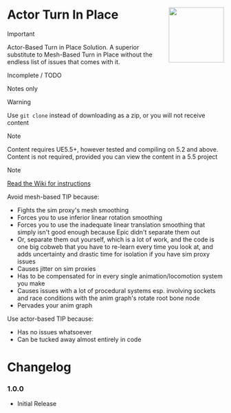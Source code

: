 # Actor Turn In Place <img align="right" width=128, height=128 src="https://github.com/Vaei/TurnInPlace/blob/main/Resources/Icon128.png">

> [!IMPORTANT]
> Actor-Based Turn in Place Solution. A superior substitute to Mesh-Based Turn in Place without the endless list of issues that comes with it.

Incomplete / TODO

Notes only

> [!WARNING]
> Use `git clone` instead of downloading as a zip, or you will not receive content

> [!NOTE]
> Content requires UE5.5+, however tested and compiling on 5.2 and above.
> <br>Content is not required, provided you can view the content in a 5.5 project

> [!NOTE]
> [Read the Wiki for instructions](https://github.com/Vaei/TurnInPlace/wiki/How-to-Use)

Avoid mesh-based TIP because:
* Fights the sim proxy's mesh smoothing
* Forces you to use inferior linear rotation smoothing
* Forces you to use the inadequate linear translation smoothing that simply isn't good enough because Epic didn't separate them out
* Or, separate them out yourself, which is a lot of work, and the code is one big cobweb that you have to re-learn every time you look at, and adds uncertainty and drastic time for isolation if you have sim proxy issues
* Causes jitter on sim proxies
* Has to be compensated for in every single animation/locomotion system you make
* Causes issues with a lot of procedural systems esp. involving sockets and race conditions with the anim graph's rotate root bone node
* Pervades your anim graph

Use actor-based TIP because:
* Has no issues whatsoever
* Can be tucked away almost entirely in code

# Changelog

### 1.0.0
* Initial Release
